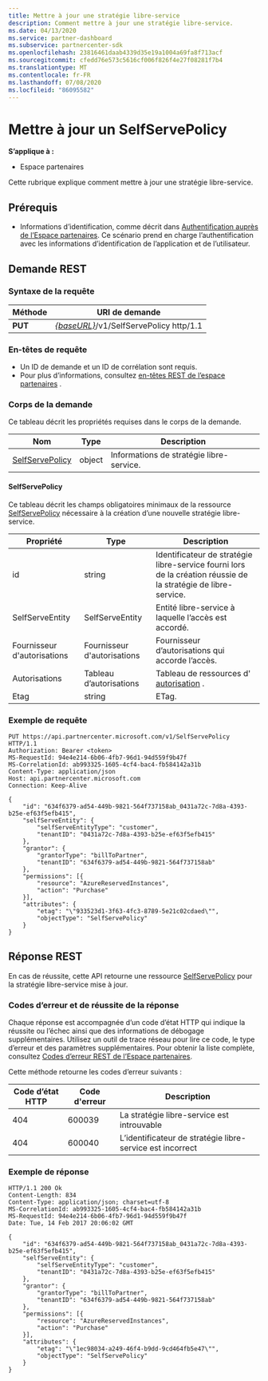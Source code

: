```yaml
---
title: Mettre à jour une stratégie libre-service
description: Comment mettre à jour une stratégie libre-service.
ms.date: 04/13/2020
ms.service: partner-dashboard
ms.subservice: partnercenter-sdk
ms.openlocfilehash: 23816461daab4339d35e19a1004a69fa8f713acf
ms.sourcegitcommit: cfedd76e573c5616cf006f826f4e27f08281f7b4
ms.translationtype: MT
ms.contentlocale: fr-FR
ms.lasthandoff: 07/08/2020
ms.locfileid: "86095582"
---
```

# <a name="update-a-selfservepolicy"></a>Mettre à jour un SelfServePolicy

**S’applique à :**

- Espace partenaires

Cette rubrique explique comment mettre à jour une stratégie libre-service.

## <a name="prerequisites"></a>Prérequis

- Informations d’identification, comme décrit dans [Authentification auprès de l’Espace partenaires](partner-center-authentication.md). Ce scénario prend en charge l’authentification avec les informations d’identification de l’application et de l’utilisateur.

## <a name="rest-request"></a>Demande REST

### <a name="request-syntax"></a>Syntaxe de la requête

| Méthode   | URI de demande                                                       |
|----------|-------------------------------------------------------------------|
| **PUT** | [*{baseURL}*](partner-center-rest-urls.md)/v1/SelfServePolicy http/1.1 |

### <a name="request-headers"></a>En-têtes de requête

- Un ID de demande et un ID de corrélation sont requis.
- Pour plus d’informations, consultez [en-têtes REST de l’espace partenaires](headers.md) .

### <a name="request-body"></a>Corps de la demande

Ce tableau décrit les propriétés requises dans le corps de la demande.

| Nom                              | Type   | Description                                 |
|------------------------------------------------------------------|--------|---------------------------------------------|
| [SelfServePolicy](self-serve-policy-resources.md#selfservepolicy)| object | Informations de stratégie libre-service. |

#### <a name="selfservepolicy"></a>SelfServePolicy

Ce tableau décrit les champs obligatoires minimaux de la ressource [SelfServePolicy](self-serve-policy-resources.md#selfservepolicy) nécessaire à la création d’une nouvelle stratégie libre-service.

| Propriété              | Type             | Description                                                                                            |
|-----------------------|------------------|--------------------------------------------------------------------------------------------------------|
| id                    | string           | Identificateur de stratégie libre-service fourni lors de la création réussie de la stratégie de libre-service.     |
| SelfServeEntity       | SelfServeEntity  | Entité libre-service à laquelle l’accès est accordé.                                                     |
| Fournisseur d'autorisations               | Fournisseur d'autorisations          | Fournisseur d’autorisations qui accorde l’accès.                                                                    |
| Autorisations           | Tableau d’autorisations| Tableau de ressources d' [autorisation](self-serve-policy-resources.md#permission) .                                                      |
| Etag                  | string           | ETag.                                                                                               |


### <a name="request-example"></a>Exemple de requête

```http
PUT https://api.partnercenter.microsoft.com/v1/SelfServePolicy HTTP/1.1
Authorization: Bearer <token>
MS-RequestId: 94e4e214-6b06-4fb7-96d1-94d559f9b47f
MS-CorrelationId: ab993325-1605-4cf4-bac4-fb584142a31b
Content-Type: application/json
Host: api.partnercenter.microsoft.com
Connection: Keep-Alive

{
    "id": "634f6379-ad54-449b-9821-564f737158ab_0431a72c-7d8a-4393-b25e-ef63f5efb415",
    "selfServeEntity": {
        "selfServeEntityType": "customer",
        "tenantID": "0431a72c-7d8a-4393-b25e-ef63f5efb415"
    },
    "grantor": {
        "grantorType": "billToPartner",
        "tenantID": "634f6379-ad54-449b-9821-564f737158ab"
    },
    "permissions": [{
        "resource": "AzureReservedInstances",
        "action": "Purchase"
    }],
    "attributes": {
        "etag": "\"933523d1-3f63-4fc3-8789-5e21c02cdaed\"",
        "objectType": "SelfServePolicy"
    }
}
```

## <a name="rest-response"></a>Réponse REST

En cas de réussite, cette API retourne une ressource [SelfServePolicy](self-serve-policy-resources.md#selfservepolicy) pour la stratégie libre-service mise à jour.

### <a name="response-success-and-error-codes"></a>Codes d’erreur et de réussite de la réponse

Chaque réponse est accompagnée d’un code d’état HTTP qui indique la réussite ou l’échec ainsi que des informations de débogage supplémentaires. Utilisez un outil de trace réseau pour lire ce code, le type d’erreur et des paramètres supplémentaires. Pour obtenir la liste complète, consultez [Codes d’erreur REST de l’Espace partenaires](error-codes.md).

Cette méthode retourne les codes d’erreur suivants :

| Code d’état HTTP     | Code d'erreur   | Description                                                                |
|----------------------|--------------|----------------------------------------------------------------------------|
| 404                  | 600039       | La stratégie libre-service est introuvable                                            |
| 404                  | 600040       | L’identificateur de stratégie libre-service est incorrect                                  |


### <a name="response-example"></a>Exemple de réponse

```http
HTTP/1.1 200 Ok
Content-Length: 834
Content-Type: application/json; charset=utf-8
MS-CorrelationId: ab993325-1605-4cf4-bac4-fb584142a31b
MS-RequestId: 94e4e214-6b06-4fb7-96d1-94d559f9b47f
Date: Tue, 14 Feb 2017 20:06:02 GMT

{
    "id": "634f6379-ad54-449b-9821-564f737158ab_0431a72c-7d8a-4393-b25e-ef63f5efb415",
    "selfServeEntity": {
        "selfServeEntityType": "customer",
        "tenantID": "0431a72c-7d8a-4393-b25e-ef63f5efb415"
    },
    "grantor": {
        "grantorType": "billToPartner",
        "tenantID": "634f6379-ad54-449b-9821-564f737158ab"
    },
    "permissions": [{
        "resource": "AzureReservedInstances",
        "action": "Purchase"
    }],
    "attributes": {
        "etag": "\"1ec98034-a249-46f4-b9dd-9cd464fb5e47\"",
        "objectType": "SelfServePolicy"
    }
}
```
